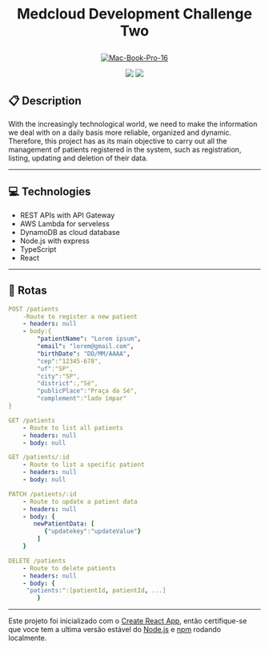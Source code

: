 # <p align = "center"> Medcloud Development Challenge Two </p>


<p align="center">
 <a href="https://ibb.co/fDVXP4z"><img src="https://i.ibb.co/PDsrfwv/Mac-Book-Pro-16.png" alt="Mac-Book-Pro-16" border="0"></a>
</p>
 
<div align = "center">
   <img src="https://img.shields.io/badge/author-Samer Valente-4dae71?style=flat-square" />
   <img src="https://img.shields.io/badge/project-Medcloud Development Challenge Two-4dae71?style=flat-square" />
   
</div>


##  :clipboard: Description

With the increasingly technological world, we need to make the information we deal with on a daily basis more reliable, organized and dynamic. Therefore, this project has as its main objective to carry out all the management of patients registered in the system, such as registration, listing, updating and deletion of their data.

***

## :computer:	 Technologies

- REST APIs with API Gateway
- AWS Lambda for serveless
- DynamoDB as cloud database
- Node.js with express
- TypeScript
- React

***

## :rocket: Rotas

```yml
POST /patients
    -Route to register a new patient
    - headers: null
    - body:{
        "patientName": "Lorem ipsum",
        "email": "lorem@gmail.com",
        "birthDate": "DD/MM/AAAA",
        "cep":"12345-678",
        "uf":"SP",
        "city":"SP",
        "district":,"Sé",
        "publicPlace":"Praça da Sé",
        "complement":"lado ímpar"
}
```
    
```yml 
GET /patients
    - Route to list all patients
    - headers: null
    - body: null
```
    
```yml 
GET /patients/:id 
    - Route to list a specific patient
    - headers: null
    - body: null
```

```yml
PATCH /patients/:id
    - Route to update a patient data
    - headers: null
    - body: {
       newPatientData: [
          {"updatekey":"updateValue"}
        ]
    }
``` 

```yml
DELETE /patients
    - Route to delete patients
    - headers: null
    - body: {
     "patients:":[patientId, patientId, ...]
        }
```
***


Este projeto foi inicializado com o [Create React App](https://github.com/facebook/create-react-app), então certifique-se que voce tem a ultima versão estável do [Node.js](https://nodejs.org/en/download/) e [npm](https://www.npmjs.com/) rodando localmente.


